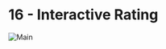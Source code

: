 # **16 - Interactive Rating**

![Main](https://gpx.ge/challenge/frontend/img/16_interactive_rating.png "image")